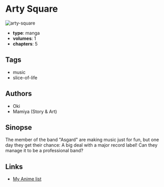 # Arty Square

![arty-square](https://cdn.myanimelist.net/images/manga/1/19932.jpg)

-   **type**: manga
-   **volumes**: 1
-   **chapters**: 5

## Tags

-   music
-   slice-of-life

## Authors

-   Oki
-   Mamiya (Story & Art)

## Sinopse

The member of the band "Asgard" are making music just for fun, but one day they get their chance: A big deal with a major record label! Can they manage it to be a professional band?

## Links

-   [My Anime list](https://myanimelist.net/manga/12881/Arty_Square)
